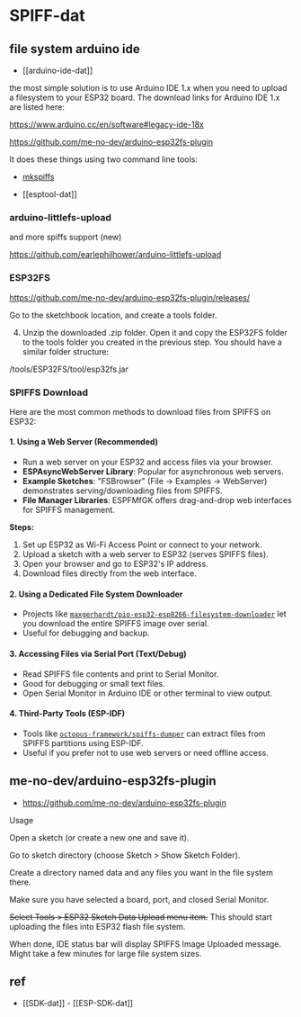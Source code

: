 
# SPIFF-dat





## file system arduino ide 

- [[arduino-ide-dat]]


the most simple solution is to use Arduino IDE 1.x when you need to upload a filesystem to your ESP32 board. The download links for Arduino IDE 1.x are listed here:

https://www.arduino.cc/en/software#legacy-ide-18x

https://github.com/me-no-dev/arduino-esp32fs-plugin

It does these things using two command line tools:

- [mkspiffs](https://github.com/igrr/mkspiffs)



- [[esptool-dat]]


### arduino-littlefs-upload

and more spiffs support (new)

https://github.com/earlephilhower/arduino-littlefs-upload


### ESP32FS

https://github.com/me-no-dev/arduino-esp32fs-plugin/releases/

Go to the sketchbook location, and create a tools folder.

4) Unzip the downloaded .zip folder. Open it and copy the ESP32FS folder to the tools folder you created in the previous step. You should have a similar folder structure:

<Sketchbook-location>/tools/ESP32FS/tool/esp32fs.jar

### SPIFFS Download

Here are the most common methods to download files from SPIFFS on ESP32:

#### 1. Using a Web Server (Recommended)
- Run a web server on your ESP32 and access files via your browser.
- **ESPAsyncWebServer Library**: Popular for asynchronous web servers.
- **Example Sketches**: "FSBrowser" (File → Examples → WebServer) demonstrates serving/downloading files from SPIFFS.
- **File Manager Libraries**: ESPFMfGK offers drag-and-drop web interfaces for SPIFFS management.

**Steps:**
1. Set up ESP32 as Wi-Fi Access Point or connect to your network.
2. Upload a sketch with a web server to ESP32 (serves SPIFFS files).
3. Open your browser and go to ESP32's IP address.
4. Download files directly from the web interface.

#### 2. Using a Dedicated File System Downloader
- Projects like [`maxgerhardt/pio-esp32-esp8266-filesystem-downloader`](https://github.com/maxgerhardt/pio-esp32-esp8266-filesystem-downloader) let you download the entire SPIFFS image over serial.
- Useful for debugging and backup.

#### 3. Accessing Files via Serial Port (Text/Debug)
- Read SPIFFS file contents and print to Serial Monitor.
- Good for debugging or small text files.
- Open Serial Monitor in Arduino IDE or other terminal to view output.

#### 4. Third-Party Tools (ESP-IDF)
- Tools like [`octopus-framework/spiffs-dumper`](https://github.com/octopus-framework/spiffs-dumper) can extract files from SPIFFS partitions using ESP-IDF.
- Useful if you prefer not to use web servers or need offline access.




## me-no-dev/arduino-esp32fs-plugin

- https://github.com/me-no-dev/arduino-esp32fs-plugin


Usage

Open a sketch (or create a new one and save it).

Go to sketch directory (choose Sketch > Show Sketch Folder).

Create a directory named data and any files you want in the file system there.

Make sure you have selected a board, port, and closed Serial Monitor.

~~Select Tools > ESP32 Sketch Data Upload menu item.~~ This should start uploading the files into ESP32 flash file system.

When done, IDE status bar will display SPIFFS Image Uploaded message. Might take a few minutes for large file system sizes.



## ref 

- [[SDK-dat]] - [[ESP-SDK-dat]]
